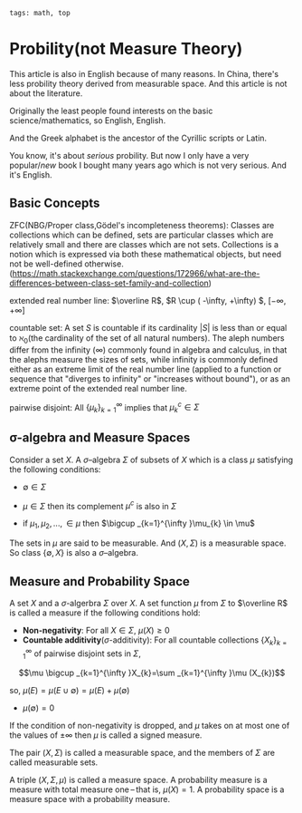 ```
tags: math, top
```

# Probility(not Measure Theory)

This article is also in English because of many reasons. In China, there's less probility theory derived from measurable space. And this article is not about the literature.

Originally the least people found interests on the basic science/mathematics, so English, English.

And the Greek alphabet is the ancestor of the Cyrillic scripts or Latin.

You know, it's about *serious* probility. But now I only have a very popular/*new* book I bought many years ago which is not very serious. And it's English.

## Basic Concepts

ZFC(NBG/Proper class,Gödel's incompleteness theorems): Classes are collections which can be defined, sets are particular classes which are relatively small and there are classes which are not sets. Collections is a notion which is expressed via both these mathematical objects, but need not be well-defined otherwise.(https://math.stackexchange.com/questions/172966/what-are-the-differences-between-class-set-family-and-collection)

extended real number line: $\overline R$, $R \cup ( -\infty, +\infty) $, $[ -\infty, +\infty]$

countable set: A set $S$ is countable if its cardinality $|S|$ is less than or equal to $\aleph _{0}$(the cardinality of the set of all natural numbers). The aleph numbers differ from the infinity (∞) commonly found in algebra and calculus, in that the alephs measure the sizes of sets, while infinity is commonly defined either as an extreme limit of the real number line (applied to a function or sequence that "diverges to infinity" or "increases without bound"), or as an extreme point of the extended real number line. 

pairwise disjoint: All $\{\mu_k\}_{k=1}^{\infty}$ implies that $\mu_k^c \in \Sigma$

## σ-algebra and Measure Spaces

Consider a set $X$. A $σ$–algebra $\Sigma$ of subsets of $X$ which is a class $\mu$ satisfying the following conditions:

- $\emptyset ∈ \Sigma$

- $\mu \in \Sigma$ then its complement $\mu^c$ is also in $\Sigma$

- if $\mu_1, \mu_2,..., \in \mu$ then $\bigcup _{k=1}^{\infty }\mu_{k} \in \mu$

The sets in $\mu$ are said to be measurable. And $(X, \Sigma)$ is a measurable space.
So class $\{\emptyset, X\}$ is also a $σ$–algebra.

## Measure and Probability Space

A set $X$ and a $\sigma$-algerbra $\Sigma$ over $X$. A set function $\mu$ from $\Sigma$ to $\overline R$ is called a measure if the following conditions hold:

- **Non-negativity**: For all $X \in \Sigma$, $\mu(X) \ge 0$
- **Countable additivity**($\sigma$-additivity): 
 For all countable collections $\{X_k\}_{k=1}^{\infty}$ of pairwise disjoint sets in $\Sigma$,

 $$\mu \bigcup _{k=1}^{\infty }X_{k}=\sum _{k=1}^{\infty }\mu (X_{k})$$

so, $\mu (E)=\mu (E\cup \emptyset )=\mu (E)+\mu (\emptyset )$
- $\mu(\emptyset) = 0$


If the condition of non-negativity is dropped, and $\mu$ takes on at most one of the values of $\pm∞$ then $\mu$ is called a signed measure.

The pair $(X,\Sigma)$ is called a measurable space, and the members of $\Sigma$ are called measurable sets.

A triple $(X,\Sigma ,\mu )$ is called a measure space. A probability measure is a measure with total measure one – that is, $\mu (X)=1$. A probability space is a measure space with a probability measure. 

